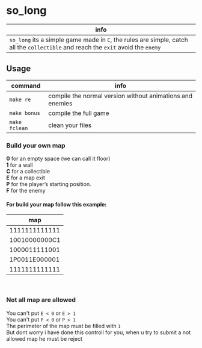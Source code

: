# so_long

 | info |
 | -----|
 |`so_long` its a simple game made in `C`, the rules are simple, catch all the `collectible` and reach the `exit` avoid the `enemy` |

## Usage
| command | info |
| ------- | ---- |
| `make re` | compile the normal version without animations and enemies |
| `make bonus`| compile the full game |
|`make fclean`| clean your files |

### Build your own map
**0** for an empty space (we can call it floor)<br>
**1** for a wall<br>
**C** for a collectible<br>
**E** for a map exit<br>
**P** for the player’s starting position.<br>
**F** for the enemy<br>

#### For build your map follow this example:
|     map     |
|-------------|
|1111111111111|
|10010000000C1|
|1000011111001|
|1P0011E000001|
|1111111111111|
<br>

### Not all map are allowed
You can't put  `E < 0` or `E > 1`<br>
You can't put  `P < 0` or `P > 1`<br>
The perimeter of the map must be filled with `1` <br>
But dont worry i have done this controll for you, when u try to submit a not allowed map he must be reject
